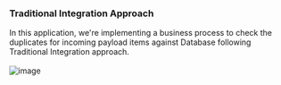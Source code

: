 ### Traditional Integration Approach
In this application, we're implementing a business process to check the duplicates for incoming payload items against Database following Traditional Integration approach.  <br /> <br /> ![image](https://user-images.githubusercontent.com/38240734/190411227-307d8d2b-3555-4a11-8083-20e2bf49d9b6.png)


